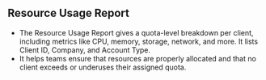 ## Resource Usage Report

- The Resource Usage Report gives a quota-level breakdown per client, including metrics like CPU, memory, storage, network, and more. It lists Client ID, Company, and Account Type.
- It helps teams ensure that resources are properly allocated and that no client exceeds or underuses their assigned quota.